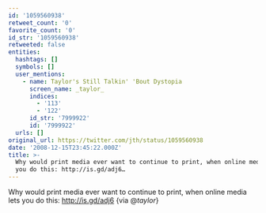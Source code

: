 ```yaml
---
id: '1059560938'
retweet_count: '0'
favorite_count: '0'
id_str: '1059560938'
retweeted: false
entities:
  hashtags: []
  symbols: []
  user_mentions:
    - name: Taylor's Still Talkin' 'Bout Dystopia
      screen_name: _taylor_
      indices:
        - '113'
        - '122'
      id_str: '7999922'
      id: '7999922'
  urls: []
original_url: https://twitter.com/jth/status/1059560938
date: '2008-12-15T23:45:22.000Z'
title: >-
  Why would print media ever want to continue to print, when online media lets
  you do this: http://is.gd/adj6…
---
```


Why would print media ever want to continue to print, when online media lets you do this: http://is.gd/adj6 {via @_taylor_}